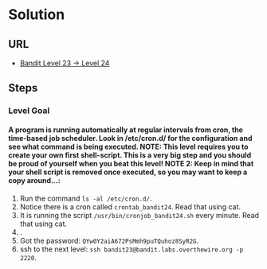# Solution

## URL
- [Bandit Level 23 → Level 24](https://overthewire.org/wargames/bandit/bandit24.html)

## Steps

### Level Goal

#### A program is running automatically at regular intervals from cron, the time-based job scheduler. Look in /etc/cron.d/ for the configuration and see what command is being executed. NOTE: This level requires you to create your own first shell-script. This is a very big step and you should be proud of yourself when you beat this level! NOTE 2: Keep in mind that your shell script is removed once executed, so you may want to keep a copy around…:
1. Run the command `ls -al /etc/cron.d/`.
2. Notice there is a cron called `crontab_bandit24`. Read that using cat.
3. It is running the script `/usr/bin/cronjob_bandit24.sh` every minute. Read that using cat.
4. .
5. Got the password: `QYw0Y2aiA672PsMmh9puTQuhoz8SyR2G`.
4. ssh to the next level: `ssh bandit23@bandit.labs.overthewire.org -p 2220`.